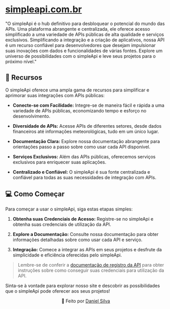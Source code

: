 # [simpleapi.com.br](https://www.simpleapi.com.br/)

"O simpleApi é o hub definitivo para desbloquear o potencial do mundo das APIs. Uma plataforma abrangente e centralizada, ele oferece acesso simplificado a uma variedade de APIs públicas de alta qualidade e serviços exclusivos. Simplificando a integração e a criação de aplicativos, nossa API é um recurso confiável para desenvolvedores que desejam impulsionar suas inovações com dados e funcionalidades de várias fontes. Explore um universo de possibilidades com o simpleApi e leve seus projetos para o próximo nível."

## 🚀 Recursos

O simpleApi oferece uma ampla gama de recursos para simplificar e aprimorar suas integrações com APIs públicas:

- **Conecte-se com Facilidade:** Integre-se de maneira fácil e rápida a uma variedade de APIs públicas, economizando tempo e esforço no desenvolvimento.

- **Diversidade de APIs:** Acesse APIs de diferentes setores, desde dados financeiros até informações meteorológicas, tudo em um único lugar.

- **Documentação Clara:** Explore nossa documentação abrangente para orientações passo a passo sobre como usar cada API disponível.

- **Serviços Exclusivos:** Além das APIs públicas, oferecemos serviços exclusivos para enriquecer suas aplicações.

- **Centralizado e Confiável:** O simpleApi é sua fonte centralizada e confiável para todas as suas necessidades de integração com APIs.

## 💻 Como Começar

Para começar a usar o simpleApi, siga estas etapas simples:

1. **Obtenha suas Credenciais de Acesso:** Registre-se no simpleApi e obtenha suas credenciais de utilização da API.

2. **Explore a Documentação:** Consulte nossa documentação para obter informações detalhadas sobre como usar cada API e serviço.

3. **Integração:** Comece a integrar as APIs em seus projetos e desfrute da simplicidade e eficiência oferecidas pelo simpleApi.

> Lembre-se de conferir a [documentação de registro da API](link_para_documentacao_de_registro_da_api) para obter instruções sobre como conseguir suas credenciais para utilização da API.

Sinta-se à vontade para explorar nosso site e descobrir as possibilidades que o simpleApi pode oferecer aos seus projetos!

<p align="center">
  🚀 Feito por <a href="https://www.linkedin.com/in/daniel-silva-1a3209196/">Daniel Silva</a>
</p>
